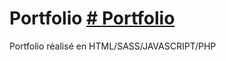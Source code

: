 # Portfolio [# Portfolio](https://www.magana-romain.f) 
Portfolio réalisé en HTML/SASS/JAVASCRIPT/PHP
